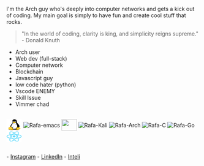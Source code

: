   I'm the Arch guy who's deeply into computer networks and gets a kick out of coding. My main goal is simply to have fun and create cool stuff that rocks.
  
  <blockquote>
  <p>"In the world of coding, clarity is king, and simplicity reigns supreme." - Donald Knuth</p>
  </blockquote>

  
  * Arch user
  * Web dev (full-stack)
  * Computer network
  * Blockchain
  * Javascript guy
  * low code hater (python)
  * Vscode ENEMY
  * Skill Issue
  * Vimmer chad
  
  <div style="display: inline_block"><br>
  <img align="center" alt="Rafa-Linux" height="30" width="40" src="https://raw.githubusercontent.com/devicons/devicon/1119b9f84c0290e0f0b38982099a2bd027a48bf1/icons/linux/linux-original.svg">    
  <img align="center" alt="Rafa-emacs" height="30" width="40" src="https://cdn.jsdelivr.net/gh/devicons/devicon@latest/icons/emacs/emacs-original.svg" />
  <img align="center" alt"Rafa-nvim" height="30" width="40" src="https://cdn.jsdelivr.net/gh/devicons/devicon@latest/icons/neovim/neovim-original.svg" />        
  <img align="center" alt="Rafa-Kali" height="30" width="40" src="https://raw.githubusercontent.com/lukas-w/font-logos/7f4c5a21ce7f71f30c082c4c28b57cf38f464912/vectors/kali-linux.svg">
  <img align="center" alt="Rafa-Arch" height="30" width="40" src="https://icon.icepanel.io/Technology/svg/Arch-Linux.svg">
  <img align="center" alt="Rafa-C" height="30" width="40" src="https://cdn.jsdelivr.net/gh/devicons/devicon/icons/c/c-original.svg">
  <img align="center" alt="Rafa-Go" height="30" width="40" src="https://cdn.jsdelivr.net/gh/devicons/devicon/icons/go/go-original.svg">
  <img align="center" alt="Rafa-React" height="30" width="40" src="https://raw.githubusercontent.com/devicons/devicon/1119b9f84c0290e0f0b38982099a2bd027a48bf1/icons/react/react-original.svg">
</div>
 
 ##
 
<div>
- <a href="https://instagram.com/rcoutin">Instagram</a>
- <a href="https://www.linkedin.com/in/rafael-coutinho2004">LinkedIn</a>
- <a href="https://www.inteli.edu.br/">Inteli</a>
</div>

